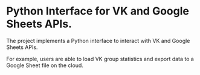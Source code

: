 # Python Interface for VK and Google Sheets APIs.

The project implements a Python interface to interact with VK and Google Sheets APIs.

For example, users are able to load VK group statistics and export data to a Google Sheet file on the cloud.
